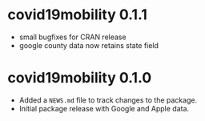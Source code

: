 # covid19mobility 0.1.1

* small bugfixes for CRAN release
* google county data now retains state field

# covid19mobility 0.1.0

* Added a `NEWS.md` file to track changes to the package.
* Initial package release with Google and Apple data.
